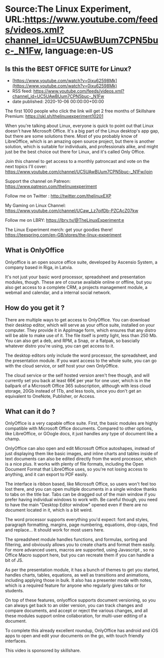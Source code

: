 # Source:The Linux Experiment, URL:https://www.youtube.com/feeds/videos.xml?channel_id=UC5UAwBUum7CPN5buc-_N1Fw, language:en-US

## Is this the BEST OFFICE SUITE for Linux?
 - [https://www.youtube.com/watch?v=0ixu62598Mk](https://www.youtube.com/watch?v=0ixu62598Mk)
 - RSS feed: https://www.youtube.com/feeds/videos.xml?channel_id=UC5UAwBUum7CPN5buc-_N1Fw
 - date published: 2020-10-06 00:00:00+00:00

The first 1000 people who click the link will get 2 free months of Skillshare Premium: https://skl.sh/thelinuxexperiment10201

When you're talking about Linux, everyone is quick to point out that Linux doesn't have Microsoft Office. It's a big part of the Linux desktop's app gap, but there are some solutions there. Most of you probably know of LibreOffice, which is an amazing open source project, but there is another solution, which is suitable for individuals, and professionals alike, and might just be the best choice out there for Linux, and it's called Only Office.

Join this channel to get access to a monthly patroncast and vote on the next topics I'll cover:
https://www.youtube.com/channel/UC5UAwBUum7CPN5buc-_N1Fw/join

Support the channel on Patreon: 
https://www.patreon.com/thelinuxexperiment

Follow me on Twitter : http://twitter.com/thelinuxEXP

My Gaming on Linux Channel: https://www.youtube.com/channel/UCaw_Lz7oifDb-PZCAcZ07kw

Follow me on LBRY: https://lbry.tv/@TheLinuxExperiment:e

The Linux Experiment merch: get your goodies there! https://teespring.com/en-GB/stores/the-linux-experiment

## What is OnlyOffice

Onlyoffice is an open source office suite, developed by Ascensio System, a company based in Riga, in Latvia.

It's not just your basic word processor, spreadsheet and presentation modules, though. These are of course available online or offline, but you also get access to a complete CRM, a projects management module, a webmail and calendar, and a internal social network.

## How do you get it ?

There are multiple ways to get access to OnlyOffice. You can download their desktop editor, which will serve as your office suite, installed on your computer. They provide it in AppImage form, which ensures that any distro will be able to make use of it. The file itself is pretty light, less than 250 Mb. You can also get a deb, and RPM, a Snap, or a flatpak, so bascially whatever distro you're using, you can get access to it.

The desktop editors only include the word processor, the spreadsheet, and the presentation module. If you want access to the whole suite, you can go with the cloud service, or self host your own OnlyOffice.

The cloud service or the self hosted version aren't free though, and will currently set you back at least 66€ per year for one user, which is in the ballpark of a Microsoft Office 365 subscription, although with less cloud storage, 20Gb instead of 1Tb, and less tools, since you don't get an equivalent to OneNote, Publisher, or Access.

## What can it do ?

OnlyOffice is a very capable office suite. First, the basic modules are highly compatible with Microsoft Office documents. Compared to other options, like LibreOffice, or GOogle docs, it just handles any type of document like a champ. 

OnlyOffice can also open and edit Microsoft Office autoshapes, instead of just displaying them like basic images, and inline charts and tables inside of text documents can also be edited directly from the word processor, which is a nice plus. It works with plenty of file formats, including the Open Document Format that LibreOffice uses, so you're not losing access to anything, and it can export to PDF easily.

The interface is ribbon based, like Microsoft Office, so users won't feel too lost there, and you can open multiple documents in a single window thanks to tabs on the title bar. Tabs can be dragged out of the main window if you prefer having individual windows to work with. Be careful though, you need to have the main "Desktop Editor window" opened even if there are no document located in it, which is a bit weird.

The word processor supports everything you'd expect: font and styles, paragraph formatting, margins, page numbering, equations, drop caps, find and replace... It should work for most users here.

The spreadsheet module handles functions, and formulas, sorting and filtering, and obviously allows you to create charts and format them easily. For more advanced users, macros are supported, using Javascript , so no Office Macro support here, but you can recreate them if you can handle a bit of JS.

As per the presentation module, it has a bunch of themes to get you started, handles charts, tables, equations, as well as transitions and animations, including applying those in bulk. It also has a presenter mode with notes, which is a required feature for anyone who regularly gives talks or for students.

On top of these features, onlyoffice supports document versioning, so you can always get back to an older version, you can track changes and compare documents, and accept or reject the various changes, and all these modules support online collaboration, for multi-user editing of a document.

To complete this already excellent roundup, OnlyOffice has android and iOS apps to open and edit your documents on the go, with touch friendly interfaces.

This video is sponsored by skillshare.

